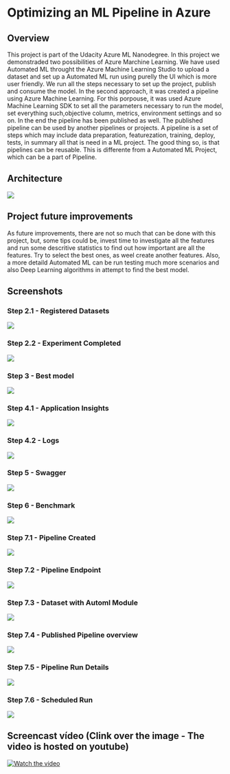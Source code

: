 # Optimizing an ML Pipeline in Azure

## Overview
This project is part of the Udacity Azure ML Nanodegree.
In this project we demonstraded two possibilities of Azure Marchine Learning. We have used Automated ML throught the Azure Machine Learning Studio to upload a 
dataset and set up a Automated ML run using purelly the UI which is more user friendly. We run all the steps necessary to set up the project, publish and consume the model.
In the second approach, it was created a pipeline using Azure Machine Learning. For this porpouse, it was used Azure Machine Learning SDK to set 
all the parameters necessary to run the model, set everything such,objective column, metrics, environment settings and so on. In the end the pipeline has been published as well. 
The published pipeline can be used by another pipelines or projects. A pipeline is a set of steps which may include data preparation, featurezation, training, deploy, tests, in summary
all that is need in a ML project. The good thing so, is that pipelines can be reusable. This is differente from a Automated ML Project, which can be a part of Pipeline.


## Architecture
![](images/automl_achitecture.png?raw=true)

## Project future improvements
As future improvements, there are not so much that can be done with this project, but, some tips could be, invest time to investigate all the features
and run some descritive statistics to find out how important are all the features. Try to select the best ones, as weel create another features. 
Also, a more detaild Automated ML can be run testing much more scenarios and also Deep Learning algorithms in attempt to find the best model.

## Screenshots

### Step 2.1 - Registered Datasets
![](images/step_2_1_registered_datasets_20210123.jpg?raw=true)


### Step 2.2 - Experiment Completed
![](images/step_2_2_experiment_completed_20210123.jpg?raw=true)


### Step 3 - Best model
![](images/step_2_3_best_model_20210123.jpg?raw=true)


### Step 4.1 - Application Insights
![](images/step_4_1_application_insights_enabled_20210123.jpg?raw=true)


### Step 4.2 - Logs
![](images/step_4_2_logs_20210123.jpg?raw=true)


### Step 5 - Swagger
![](images/step_5_1_swagger_20210123.jpg?raw=true)


### Step 6 - Benchmark
![](images/step_6_1_benchmark_20210123.jpg?raw=true)


### Step 7.1 - Pipeline Created
![](images/step_7_1_pipeline_created_20210123.jpg?raw=true)


### Step 7.2 - Pipeline Endpoint
![](images/step_7_2_pipeline_endpoint_20210123.jpg?raw=true)


### Step 7.3 - Dataset with Automl Module
![](images/step_7_3_dataset_with_automl_module_20210123.jpg?raw=true)


### Step 7.4 - Published Pipeline overview
![](images/step_7_4_published_pipeline_overview_20210123.jpg?raw=true)


### Step 7.5 - Pipeline Run Details
![](images/step_7_5_run_details_20210123.jpg?raw=true)


### Step 7.6 - Scheduled Run
![](images/step_7_6_scheduled_run_20210123.jpg?raw=true)


## Screencast vídeo (Clink over the image - The video is hosted on youtube)

[![Watch the video](https://img.youtube.com/vi/Y6nTz96Xqso/maxresdefault.jpg)](https://youtu.be/Y6nTz96Xqso)


